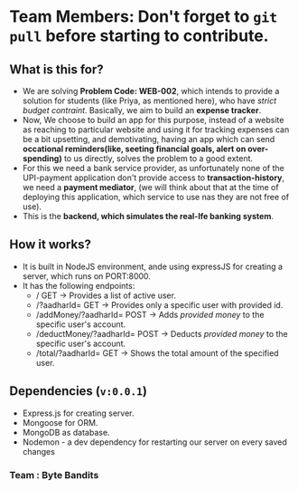 # Team Members: Don't forget to `git pull` before starting to contribute.

## What is this for?

- We are solving **Problem Code: WEB-002**, which intends to provide a solution for students (like Priya, as mentioned here), who have *strict budget contraint*. Basically, we aim to build an **expense tracker**.
- Now, We choose to build an app for this purpose, instead of a website as reaching to particular website and using it for tracking expenses can  be a bit upsetting, and demotivating, having an app which can send **occational reminders(like, seeting financial goals, alert on over-spending)** to us directly, solves the problem to a good extent.
- For this we need a bank service provider, as unfortunately none of the UPI-payment application don't provide access to **transaction-history**, we need a **payment mediator**, (we will think about that at the time of deploying this application, which service to use nas they are not free of use).
- This is the **backend, which simulates the real-lfe banking system**.

 ## How it works?
  
  - It is built in NodeJS environment, ande using expressJS for creating a server, which runs on PORT:8000.
  - It has the following endpoints:
    - / GET -> Provides a list of active user.
    - /?aadharId=<id> GET -> Provides only a specific user with provided id.
    - /addMoney/?aadharId=<id> POST -> Adds *provided money* to the specific user's account.
    - /deductMoney/?aadharId=<id> POST -> Deducts *provided money* to the specific user's account.
    - /total/?aadharId=<id> GET -> Shows the total amount of the specified user.

## Dependencies (`v:0.0.1`)
  
  - Express.js for creating server.
  - Mongoose for ORM.
  - MongoDB as database.
  - Nodemon - a dev dependency for restarting our server on every saved changes
 
 ### Team : Byte Bandits
